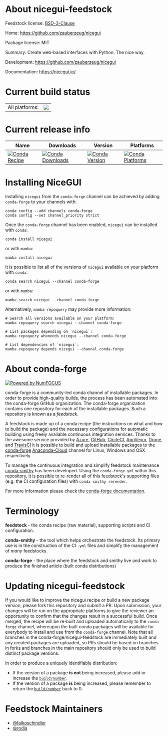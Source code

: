 About nicegui-feedstock
=======================

Feedstock license: [BSD-3-Clause](https://github.com/conda-forge/nicegui-feedstock/blob/main/LICENSE.txt)

Home: https://github.com/zauberzeug/nicegui

Package license: MIT

Summary: Create web-based interfaces with Python. The nice way.

Development: https://github.com/zauberzeug/nicegui

Documentation: https://nicegui.io/

Current build status
====================


<table><tr><td>All platforms:</td>
    <td>
      <a href="https://dev.azure.com/conda-forge/feedstock-builds/_build/latest?definitionId=19234&branchName=main">
        <img src="https://dev.azure.com/conda-forge/feedstock-builds/_apis/build/status/nicegui-feedstock?branchName=main">
      </a>
    </td>
  </tr>
</table>

Current release info
====================

| Name | Downloads | Version | Platforms |
| --- | --- | --- | --- |
| [![Conda Recipe](https://img.shields.io/badge/recipe-nicegui-green.svg)](https://anaconda.org/conda-forge/nicegui) | [![Conda Downloads](https://img.shields.io/conda/dn/conda-forge/nicegui.svg)](https://anaconda.org/conda-forge/nicegui) | [![Conda Version](https://img.shields.io/conda/vn/conda-forge/nicegui.svg)](https://anaconda.org/conda-forge/nicegui) | [![Conda Platforms](https://img.shields.io/conda/pn/conda-forge/nicegui.svg)](https://anaconda.org/conda-forge/nicegui) |

Installing NiceGUI
==================

Installing `nicegui` from the `conda-forge` channel can be achieved by adding `conda-forge` to your channels with:

```
conda config --add channels conda-forge
conda config --set channel_priority strict
```

Once the `conda-forge` channel has been enabled, `nicegui` can be installed with `conda`:

```
conda install nicegui
```

or with `mamba`:

```
mamba install nicegui
```

It is possible to list all of the versions of `nicegui` available on your platform with `conda`:

```
conda search nicegui --channel conda-forge
```

or with `mamba`:

```
mamba search nicegui --channel conda-forge
```

Alternatively, `mamba repoquery` may provide more information:

```
# Search all versions available on your platform:
mamba repoquery search nicegui --channel conda-forge

# List packages depending on `nicegui`:
mamba repoquery whoneeds nicegui --channel conda-forge

# List dependencies of `nicegui`:
mamba repoquery depends nicegui --channel conda-forge
```


About conda-forge
=================

[![Powered by
NumFOCUS](https://img.shields.io/badge/powered%20by-NumFOCUS-orange.svg?style=flat&colorA=E1523D&colorB=007D8A)](https://numfocus.org)

conda-forge is a community-led conda channel of installable packages.
In order to provide high-quality builds, the process has been automated into the
conda-forge GitHub organization. The conda-forge organization contains one repository
for each of the installable packages. Such a repository is known as a *feedstock*.

A feedstock is made up of a conda recipe (the instructions on what and how to build
the package) and the necessary configurations for automatic building using freely
available continuous integration services. Thanks to the awesome service provided by
[Azure](https://azure.microsoft.com/en-us/services/devops/), [GitHub](https://github.com/),
[CircleCI](https://circleci.com/), [AppVeyor](https://www.appveyor.com/),
[Drone](https://cloud.drone.io/welcome), and [TravisCI](https://travis-ci.com/)
it is possible to build and upload installable packages to the
[conda-forge](https://anaconda.org/conda-forge) [Anaconda-Cloud](https://anaconda.org/)
channel for Linux, Windows and OSX respectively.

To manage the continuous integration and simplify feedstock maintenance
[conda-smithy](https://github.com/conda-forge/conda-smithy) has been developed.
Using the ``conda-forge.yml`` within this repository, it is possible to re-render all of
this feedstock's supporting files (e.g. the CI configuration files) with ``conda smithy rerender``.

For more information please check the [conda-forge documentation](https://conda-forge.org/docs/).

Terminology
===========

**feedstock** - the conda recipe (raw material), supporting scripts and CI configuration.

**conda-smithy** - the tool which helps orchestrate the feedstock.
                   Its primary use is in the construction of the CI ``.yml`` files
                   and simplify the management of *many* feedstocks.

**conda-forge** - the place where the feedstock and smithy live and work to
                  produce the finished article (built conda distributions)


Updating nicegui-feedstock
==========================

If you would like to improve the nicegui recipe or build a new
package version, please fork this repository and submit a PR. Upon submission,
your changes will be run on the appropriate platforms to give the reviewer an
opportunity to confirm that the changes result in a successful build. Once
merged, the recipe will be re-built and uploaded automatically to the
`conda-forge` channel, whereupon the built conda packages will be available for
everybody to install and use from the `conda-forge` channel.
Note that all branches in the conda-forge/nicegui-feedstock are
immediately built and any created packages are uploaded, so PRs should be based
on branches in forks and branches in the main repository should only be used to
build distinct package versions.

In order to produce a uniquely identifiable distribution:
 * If the version of a package **is not** being increased, please add or increase
   the [``build/number``](https://docs.conda.io/projects/conda-build/en/latest/resources/define-metadata.html#build-number-and-string).
 * If the version of a package **is** being increased, please remember to return
   the [``build/number``](https://docs.conda.io/projects/conda-build/en/latest/resources/define-metadata.html#build-number-and-string)
   back to 0.

Feedstock Maintainers
=====================

* [@falkoschindler](https://github.com/falkoschindler/)
* [@rodja](https://github.com/rodja/)

